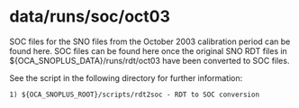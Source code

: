 data/runs/soc/oct03
==========

SOC files for the SNO files from the October 2003 calibration period can be found here. SOC files can be found here once the original SNO RDT files in ${OCA_SNOPLUS_DATA}/runs/rdt/oct03 have been converted to SOC files.

See the script in the following directory for further information:

    1) ${OCA_SNOPLUS_ROOT}/scripts/rdt2soc - RDT to SOC conversion
